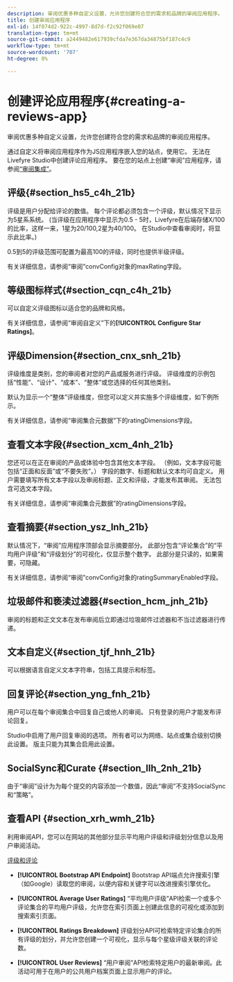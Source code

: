 ```yaml
---
description: 审阅优惠多种自定义设置，允许您创建符合您的需求和品牌的审阅应用程序。
title: 创建审阅应用程序
exl-id: 14f074d2-922c-4997-8d7d-f2c92f069e07
translation-type: tm+mt
source-git-commit: a2449482e617939cfda7e367da34875bf187c4c9
workflow-type: tm+mt
source-wordcount: '707'
ht-degree: 0%

---
```


# 创建评论应用程序{#creating-a-reviews-app}

审阅优惠多种自定义设置，允许您创建符合您的需求和品牌的审阅应用程序。

通过自定义将审阅应用程序作为JS应用程序嵌入您的站点，使用它。 无法在Livefyre Studio中创建评论应用程序。 要在您的站点上创建“审阅”应用程序，请参阅[“审阅集成”](/help/implementation/c-app-integrations/c-reviews-integration.md)。


## 评级{#section_hs5_c4h_21b}

评级是用户分配给评论的数值。 每个评论都必须包含一个评级，默认情况下显示为5星系系统。 (当评级在应用程序中显示为0.5 - 5时，Livefyre在后端存储X/100的比率，这样一来，1星为20/100,2星为40/100。 在Studio中查看审阅时，将显示此比率。)

0.5到5的评级范围可配置为最高100的评级，同时也提供半级评级。

有关详细信息，请参阅“审阅”convConfig对象的maxRating字段。

## 等级图标样式{#section_cqn_c4h_21b}

可以自定义评级图标以适合您的品牌和风格。

有关详细信息，请参阅“审阅自定义”下的&#x200B;**[!UICONTROL Configure Star Ratings]**。

## 评级Dimension{#section_cnx_snh_21b}

评级维度是类别，您的审阅者对您的产品或服务进行评级。 评级维度的示例包括“性能”、“设计”、“成本”、“整体”或您选择的任何其他类别。

默认为显示一个“整体”评级维度，但您可以定义并实施多个评级维度，如下例所示。

有关详细信息，请参阅“审阅集合元数据”下的ratingDimensions字段。

## 查看文本字段{#section_xcm_4nh_21b}

您还可以在正在审阅的产品或体验中包含其他文本字段。 （例如，文本字段可能包括“正面和反面”或“不要失败”。） 字段的数字、标题和默认文本均可自定义。 用户需要填写所有文本字段以及审阅标题、正文和评级，才能发布其审阅。 无法包含可选文本字段。

有关详细信息，请参阅“审阅集合元数据”的ratingDimensions字段。

## 查看摘要{#section_ysz_lnh_21b}

默认情况下，“审阅”应用程序顶部会显示摘要部分。 此部分包含“评论集合”的“平均用户评级”和“评级划分”的可视化，仅显示整个数字。 此部分是只读的，如果需要，可隐藏。

有关详细信息，请参阅“审阅”convConfig对象的ratingSummaryEnabled字段。

## 垃圾邮件和亵渎过滤器{#section_hcm_jnh_21b}

审阅的标题和正文文本在发布审阅后立即通过垃圾邮件过滤器和不当过滤器进行传递。

## 文本自定义{#section_tjf_hnh_21b}

可以根据语言自定义文本字符串，包括工具提示和标签。

## 回复评论{#section_yng_fnh_21b}

用户可以在每个审阅集合中回复自己或他人的审阅。 只有登录的用户才能发布评论回复。

Studio中启用了用户回复审阅的选项。 所有者可以为网络、站点或集合级别切换此设置。 版主只能为其集合启用此设置。

## SocialSync和Curate {#section_llh_2nh_21b}

由于“审阅”设计为为每个提交的内容添加一个数值，因此“审阅”不支持SocialSync和“策略”。

## 查看API {#section_xrh_wmh_21b}

利用审阅API，您可以在网站的其他部分显示平均用户评级和评级划分信息以及用户审阅活动。

[评级和评论](https://api.livefyre.com/docs/apis/by-category/ratings-and-reviews)

* **[!UICONTROL Bootstrap API Endpoint]** Bootstrap API端点允许搜索引擎（如Google）读取您的审阅，以便内容和关键字可以改进搜索引擎优化。

* **[!UICONTROL Average User Ratings]** “平均用户评级”API检索一个或多个评论集合的平均用户评级，允许您在索引页面上创建此信息的可视化或添加到搜索索引页面。

* **[!UICONTROL Ratings Breakdown]** 评级划分API可检索特定评论集合的所有评级的划分，并允许您创建一个可视化，显示与每个星级评级关联的评论数。

* **[!UICONTROL User Reviews]** “用户审阅”API检索特定用户的最新审阅。此活动可用于在用户的公共用户档案页面上显示用户的评论。
